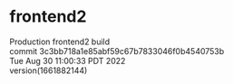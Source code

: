 # frontend2  
Production frontend2 build  
commit 3c3bb718a1e85abf59c67b7833046f0b4540753b  
Tue Aug 30 11:00:33 PDT 2022  
version(1661882144)  
